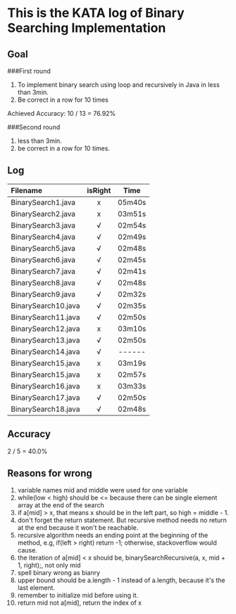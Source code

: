 # This is the KATA log of Binary Searching Implementation  

## Goal  

###First round  
  
1. To implement binary search using loop and recursively in Java in less than 3min.
2. Be correct in a row for 10 times
  
Achieved
Accuracy: 10 / 13 = 76.92%

###Second round  
  
1. less than 3min.
2. be correct in a row for 10 times.
  
## Log  
  
| Filename           | isRight    | Time |
|:------------------ |:----------:|:----:|
| BinarySearch1.java |x           |05m40s|
| BinarySearch2.java |x           |03m51s|
| BinarySearch3.java |√           |02m54s|
| BinarySearch4.java |√           |02m49s|
| BinarySearch5.java |√           |02m48s|
| BinarySearch6.java |√           |02m45s|
| BinarySearch7.java |√           |02m41s|
| BinarySearch8.java |√           |02m48s|
| BinarySearch9.java |√           |02m32s|
| BinarySearch10.java|√           |02m35s|
| BinarySearch11.java|√           |02m50s|
| BinarySearch12.java|x           |03m10s|
| BinarySearch13.java|√           |02m50s|
| BinarySearch14.java|√           |------|
| BinarySearch15.java|x           |03m19s|
| BinarySearch15.java|x           |02m57s|
| BinarySearch16.java|x           |03m33s|
| BinarySearch17.java|√           |02m50s|
| BinarySearch18.java|√           |02m48s|
  
## Accuracy  
  
2 / 5 = 40.0%

## Reasons for wrong  

1. variable names mid and middle were used for one variable
2. while(low < high) should be <= because there can be single element array at the end of the search
3. if a[mid] > x, that means x should be in the left part, so high = middle - 1. 
4. don't forget the return statement. But recursive method needs no return at the end because it won't be reachable.
5. recursive algorithm needs an ending point at the beginning of the method, e.g, if(left > right) return -1; otherwise, stackoverflow would cause.
6. the iteration of a[mid] < x should be, binarySearchRecursive(a, x, mid + 1, right);, not only mid
7. spell binary wrong as bianry
8. upper bound should be a.length - 1 instead of a.length, because it's the last element.
9. remember to initialize mid before using it.     
10. return mid not a[mid], return the index of x
  